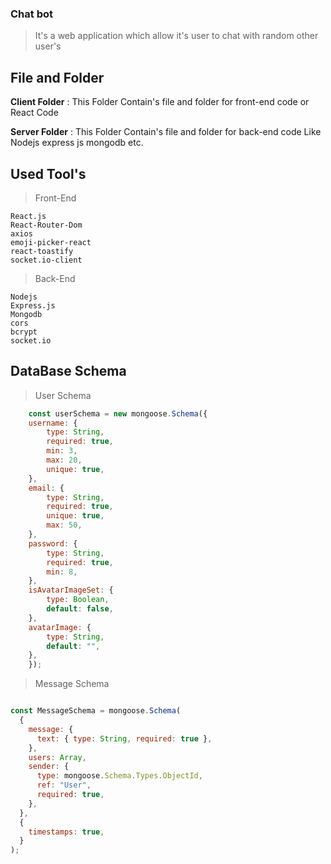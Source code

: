 ### Chat bot
> It's a web application which allow it's user to chat with random other user's

## File and Folder

**Client Folder** : This Folder Contain's file and folder for front-end code or React Code

**Server Folder** : This Folder Contain's file and folder for back-end code Like Nodejs express js mongodb etc.

## Used Tool's
>Front-End
```
React.js
React-Router-Dom
axios
emoji-picker-react
react-toastify
socket.io-client
```
>Back-End
```
Nodejs
Express.js
Mongodb
cors
bcrypt
socket.io
```

## DataBase Schema
> User Schema
```js
    const userSchema = new mongoose.Schema({
    username: {
        type: String,
        required: true,
        min: 3,
        max: 20,
        unique: true,
    },
    email: {
        type: String,
        required: true,
        unique: true,
        max: 50,
    },
    password: {
        type: String,
        required: true,
        min: 8,
    },
    isAvatarImageSet: {
        type: Boolean,
        default: false,
    },
    avatarImage: {
        type: String,
        default: "",
    },
    });
```

> Message Schema

```js

const MessageSchema = mongoose.Schema(
  {
    message: {
      text: { type: String, required: true },
    },
    users: Array,
    sender: {
      type: mongoose.Schema.Types.ObjectId,
      ref: "User",
      required: true,
    },
  },
  {
    timestamps: true,
  }
);
```

